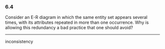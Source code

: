 ### 6.4

Consider an E-R diagram in which the same entity set appears several times, with its attributes repeated in more than one occurrence. Why is allowing this redundancy a bad practice that one should avoid?

---
inconsistency